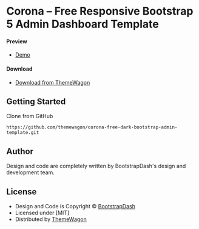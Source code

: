 # Corona – Free Responsive Bootstrap 5 Admin Dashboard Template

#### Preview

 - [Demo](https://themewagon.github.io/corona-free-dark-bootstrap-admin-template/)

#### Download
 - [Download from ThemeWagon](https://themewagon.com/themes/corona-free-responsive-bootstrap-4-html-5-admin-dashboard-template/)
 
 
## Getting Started

Clone from GitHub 
```
https://github.com/themewagon/corona-free-dark-bootstrap-admin-template.git
```

## Author

Design and code are completely written by BootstrapDash's design and development team.  


## License

 - Design and Code is Copyright &copy; [BootstrapDash](/https://www.bootstrapdash.com/)
 - Licensed under [MIT]
 - Distributed by [ThemeWagon](https://themewagon.com)

